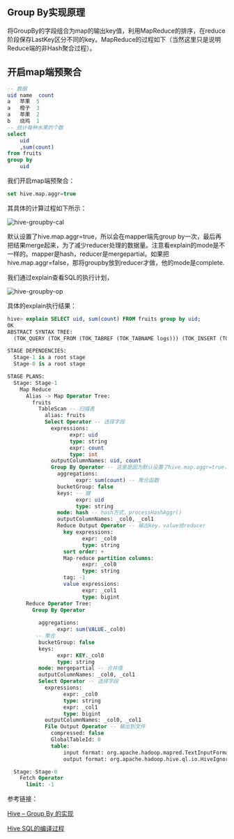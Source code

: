 ## Group By实现原理

将GroupBy的字段组合为map的输出key值，利用MapReduce的排序，在reduce阶段保存LastKey区分不同的key。MapReduce的过程如下（当然这里只是说明Reduce端的非Hash聚合过程）。

## 开启map端预聚合

```sql
-- 数据
uid name  count
a	苹果	5
a	橙子	3
a   苹果	2
b	烧鸡	1
-- 统计每种水果的个数
select
	uid
	,sum(count)
from fruits
group by 
	uid
```

我们开启map端预聚合：

```sql
set hive.map.aggr=true
```

其具体的计算过程如下所示：

![hive-groupby-cal](../assets/hive-groupby-cal.jpg)

默认设置了hive.map.aggr=true，所以会在mapper端先group by一次，最后再把结果merge起来，为了减少reducer处理的数据量。注意看explain的mode是不一样的。mapper是hash，reducer是mergepartial。如果把hive.map.aggr=false，那将groupby放到reducer才做，他的mode是complete.

我们通过explain查看SQL的执行计划，

![hive-groupby-op](../assets/hive-groupby-op.png)

具体的explain执行结果：

```sql
hive> explain SELECT uid, sum(count) FROM fruits group by uid;
OK
ABSTRACT SYNTAX TREE:
  (TOK_QUERY (TOK_FROM (TOK_TABREF (TOK_TABNAME logs))) (TOK_INSERT (TOK_DESTINATION (TOK_DIR TOK_TMP_FILE)) (TOK_SELECT (TOK_SELEXPR (TOK_TABLE_OR_COL uid)) (TOK_SELEXPR (TOK_FUNCTION sum (TOK_TABLE_OR_COL count)))) (TOK_GROUPBY (TOK_TABLE_OR_COL uid))))

STAGE DEPENDENCIES:
  Stage-1 is a root stage
  Stage-0 is a root stage

STAGE PLANS:
  Stage: Stage-1
    Map Reduce
      Alias -> Map Operator Tree:
        fruits 
          TableScan -- 扫描表
            alias: fruits
            Select Operator -- 选择字段
              expressions:
                    expr: uid
                    type: string
                    expr: count
                    type: int
              outputColumnNames: uid, count
              Group By Operator -- 这里是因为默认设置了hive.map.aggr=true，会在mapper先做一次聚合，减少reduce需要处理的数据
                aggregations:
                      expr: sum(count) -- 聚合函数
                bucketGroup: false
                keys: -- 键
                      expr: uid
                      type: string
                mode: hash -- hash方式，processHashAggr()
                outputColumnNames: _col0, _col1
                Reduce Output Operator -- 输出key，value给reducer
                  key expressions:
                        expr: _col0
                        type: string
                  sort order: +
                  Map-reduce partition columns:
                        expr: _col0
                        type: string
                  tag: -1
                  value expressions:
                        expr: _col1
                        type: bigint
      Reduce Operator Tree:
        Group By Operator
 
          aggregations:
                expr: sum(VALUE._col0)
		 -- 聚合
          bucketGroup: false
          keys:
                expr: KEY._col0
                type: string
          mode: mergepartial -- 合并值
          outputColumnNames: _col0, _col1
          Select Operator -- 选择字段
            expressions:
                  expr: _col0
                  type: string
                  expr: _col1
                  type: bigint
            outputColumnNames: _col0, _col1
            File Output Operator -- 输出到文件
              compressed: false
              GlobalTableId: 0
              table:
                  input format: org.apache.hadoop.mapred.TextInputFormat
                  output format: org.apache.hadoop.hive.ql.io.HiveIgnoreKeyTextOutputFormat

  Stage: Stage-0
    Fetch Operator
      limit: -1
```



参考链接：

[Hive – Group By 的实现](http://fatkun.com/2013/01/hive-group-by.html)

[Hive SQL的编译过程](https://tech.meituan.com/2014/02/12/hive-sql-to-mapreduce.html)

